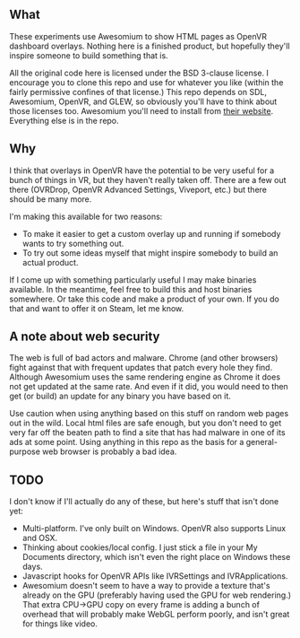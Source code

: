 What
----

These experiments use Awesomium to show HTML pages as OpenVR dashboard overlays. Nothing here is a finished product, but hopefully they'll inspire someone to build something that is.

All the original code here is licensed under the BSD 3-clause license. I encourage you to clone this repo and use for whatever you like (within the fairly permissive confines of that license.)  This repo depends on SDL, Awesomium, OpenVR, and GLEW, so obviously you'll have to think about those licenses too. Awesomium you'll need to install from [their website](http://awesomium.com). Everything else is in the repo.

Why
---
I think that overlays in OpenVR have the potential to be very useful for a bunch of things in VR, but they haven't really taken off. There are a few out there (OVRDrop, OpenVR Advanced Settings, Viveport, etc.) but there should be many more.

I'm making this available for two reasons:
* To make it easier to get a custom overlay up and running if somebody wants to try something out.
* To try out some ideas myself that might inspire somebody to build an actual product.

If I come up with something particularly useful I may make binaries available. In the meantime, feel free to build this and host binaries somewhere. Or take this code and make a product of your own. If you do that and want to offer it on Steam, let me know.

A note about web security
-------------------------

The web is full of bad actors and malware. Chrome (and other browsers) fight against that with frequent updates that patch every hole they find. Although Awesomium uses the same rendering engine as Chrome it does not get updated at the same rate. And even if it did, you would need to then get (or build) an update for any binary you have based on it. 

Use caution when using anything based on this stuff on random web pages out in the wild. Local html files are safe enough, but you don't need to get very far off the beaten path to find a site that has had malware in one of its ads at some point. Using anything in this repo as the basis for a general-purpose web browser is probably a bad idea. 

TODO
----

I don't know if I'll actually do any of these, but here's stuff that isn't done yet:
* Multi-platform. I've only built on Windows. OpenVR also supports Linux and OSX.
* Thinking about cookies/local config. I just stick a file in your My Documents directory, which isn't even the right place on Windows these days.
* Javascript hooks for OpenVR APIs like IVRSettings and IVRApplications.
* Awesomium doesn't seem to have a way to provide a texture that's already on the GPU (preferably having used the GPU for web rendering.) That extra CPU->GPU copy on every frame is adding a bunch of overhead that will probably make WebGL perform poorly, and isn't great for things like video.


